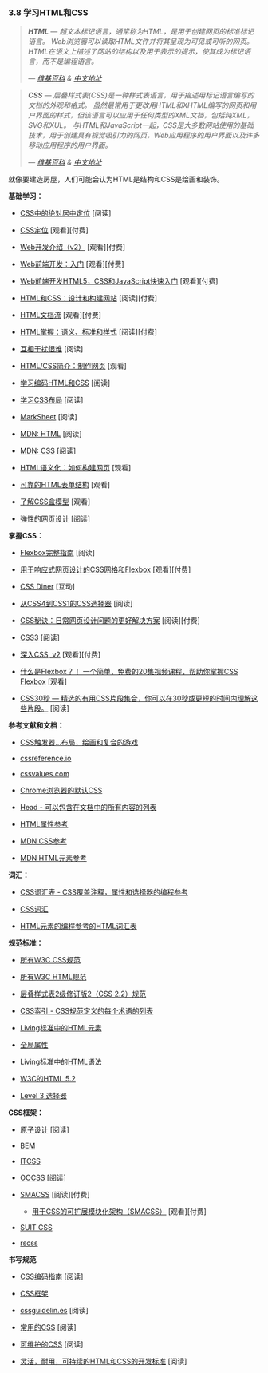### 3.8 学习HTML和CSS

> ***HTML** — 超文本标记语言，通常称为HTML，是用于创建网页的标准标记语言。 Web浏览器可以读取HTML文件并将其呈现为可见或可听的网页。 HTML在语义上描述了网站的结构以及用于表示的提示，使其成为标记语言，而不是编程语言。*
>
> *— [维基百科](https://en.wikipedia.org/wiki/HTML) & [中文地址](https://zh.wikipedia.org/wiki/HTML)*
>

> ***CSS** — 层叠样式表(CSS)是一种样式表语言，用于描述用标记语言编写的文档的外观和格式。 虽然最常用于更改用HTML和XHTML编写的网页和用户界面的样式，但该语言可以应用于任何类型的XML文档，包括纯XML，SVG和XUL。 与HTML和JavaScript一起，CSS是大多数网站使用的基础技术，用于创建具有视觉吸引力的网页，Web应用程序的用户界面以及许多移动应用程序的用户界面。*
>
> *— [维基百科](https://en.wikipedia.org/wiki/Cascading_Style_Sheets) & [中文地址](https://zh.wikipedia.org/wiki/HTML)*

就像要建造房屋，人们可能会认为HTML是结构和CSS是绘画和装饰。

**基础学习：**

* [CSS中的绝对居中定位](http://codepen.io/shshaw/full/gEiDt) \[阅读\]

* [CSS定位](http://www.pluralsight.com/courses/css-positioning-1834) \[观看\]\[付费\]

* [Web开发介绍（v2）](https://frontendmasters.com/courses/web-development-v2/) \[观看\]\[付费\]

* [Web前端开发：入门](http://www.pluralsight.com/courses/front-end-web-development-get-started) \[观看\]\[付费\]

* [Web前端开发HTML5，CSS和JavaScript快速入门](http://www.pluralsight.com/courses/front-end-web-app-html5-javascript-css) \[观看\]\[付费\]

* [HTML和CSS：设计和构建网站](https://www.amazon.com/gp/product/1118008189/?&_encoding=UTF8&tag=frontend-handbook-20&linkCode=ur2&linkId=b1c45ab715f267f7dfed8c981c14eceb&camp=1789&creative=9325) \[阅读\]\[付费\]

* [HTML文档流](http://www.pluralsight.com/courses/html-document-flow-1837) \[观看\]\[付费\]

* [HTML掌握：语义、标准和样式](https://www.amazon.com/gp/product/1590597656/?&_encoding=UTF8&tag=frontend-handbook-20&linkCode=ur2&linkId=a5c4eb997239ea9e57a86456cef7763c&camp=1789&creative=9325) \[阅读\]\[付费\]

* [互相干扰很难](https://internetingishard.com/) \[阅读\]

* [HTML/CSS简介：制作网页](https://www.khanacademy.org/computing/computer-programming/html-css) \[观看\]

* [学习编码HTML和CSS](http://learn.shayhowe.com/html-css/) \[阅读\]

* [学习CSS布局](http://learnlayout.com/) \[阅读\]

* [MarkSheet](http://marksheet.io/) \[阅读\]

* [MDN: HTML](https://developer.mozilla.org/en-US/docs/Learn/HTML) \[阅读\]

* [MDN: CSS](https://developer.mozilla.org/en-US/docs/Learn/CSS) \[阅读\]

* [HTML语义化：如何构建网页](https://webdesign.tutsplus.com/courses/semantic-html-how-to-structure-web-pages) \[观看\]

* [可靠的HTML表单结构](https://webdesign.tutsplus.com/courses/solid-html-form-structure) \[观看\]

* [了解CSS盒模型](https://webdesign.tutsplus.com/courses/understanding-the-css-box-model) \[观看\]

* [弹性的网页设计](https://resilientwebdesign.com/) \[阅读\]

**掌握CSS：**

* [Flexbox完整指南](https://css-tricks.com/snippets/css/a-guide-to-flexbox/) \[阅读\]

* [用于响应式网页设计的CSS网格和Flexbox](https://frontendmasters.com/courses/css-grids-flexbox/) \[观看\]\[付费\]

* [CSS Diner](http://flukeout.github.io/) \[互动\]

* [从CSS4到CSS1的CSS选择器](http://css4-selectors.com/selectors/) \[阅读\]

* [CSS秘诀：日常网页设计问题的更好解决方案](https://www.amazon.com/CSS-Secrets-Solutions-Everyday-Problems/dp/1449372635/?&_encoding=UTF8&tag=frontend-handbook-20&linkCode=ur2&linkId=40a9480c18839b4b2ea798aa2afafd0e&camp=1789&creative=9325) \[阅读\]\[付费\]

* [CSS3](https://developer.mozilla.org/en-US/docs/Web/CSS/CSS3) \[阅读\]

* [深入CSS, v2](https://frontendmasters.com/courses/css-in-depth-v2/) \[观看\]\[付费\]

* [什么是Flexbox？！ 一个简单，免费的20集视频课程，帮助你掌握CSS Flexbox](http://flexbox.io/) \[观看\]

* [CSS30秒 — 精选的有用CSS片段集合，你可以在30秒或更短的时间内理解这些片段。](https://atomiks.github.io/30-seconds-of-css/) \[阅读\]

**参考文献和文档：**

* [CSS触发器...布局，绘画和复合的游戏](http://csstriggers.com/)

* [cssreference.io](http://cssreference.io/)

* [cssvalues.com](http://cssvalues.com/)

* [Chrome浏览器的默认CSS](https://chromium.googlesource.com/chromium/blink/+/master/Source/core/css/html.css)

* [Head - 可以包含在文档中的所有内容的列表](http://gethead.info/)

* [HTML属性参考](https://developer.mozilla.org/en-US/docs/Web/HTML/Attributes)

* [MDN CSS参考](https://developer.mozilla.org/en-US/docs/Web/CSS/Reference)

* [MDN HTML元素参考](https://developer.mozilla.org/en-US/docs/Web/HTML/Element)

**词汇：**

* [CSS词汇表 - CSS覆盖注释，属性和选择器的编程参考](https://www.codecademy.com/articles/glossary-css)

* [CSS词汇](http://apps.workflower.fi/vocabs/css/en)

* [HTML元素的编程参考的HTML词汇表](https://www.codecademy.com/articles/glossary-html)

**规范标准：**

* [所有W3C CSS规范](http://www.w3.org/Style/CSS/current-work#roadmap)

* [所有W3C HTML规范](http://www.w3.org/standards/techs/html#w3c_all)

* [层叠样式表2级修订版2（CSS 2.2）规范](https://drafts.csswg.org/css2/)

* [CSS索引 - CSS规范定义的每个术语的列表](https://drafts.csswg.org/indexes/)

* [Living标准中的HTML元素](https://html.spec.whatwg.org/multipage/semantics.html#semantics)

* [全局属性](https://developer.mozilla.org/en-US/docs/Web/HTML/Global_attributes)

* Living标准中的[HTML语法](https://html.spec.whatwg.org/multipage/syntax.html#syntax)

* [W3C的HTML 5.2](http://w3c.github.io/html/)

* [Level 3 选择器](http://www.w3.org/TR/css3-selectors/)

**CSS框架：**

* [原子设计](http://atomicdesign.bradfrost.com/) \[阅读\]

* [BEM](http://getbem.com/introduction/)

* [ITCSS](https://www.xfive.co/blog/itcss-scalable-maintainable-css-architecture/)

* [OOCSS](http://oocss.org/) \[阅读\]

* [SMACSS](https://smacss.com/) \[阅读\]\[付费\]

  * [用于CSS的可扩展模块化架构（SMACSS）](https://frontendmasters.com/courses/smacss/) \[观看\]\[付费\]

* [SUIT CSS](http://suitcss.github.io)

* [rscss](http://rscss.io/)

**书写规范**

* [CSS编码指南](http://codeguide.co/#css) \[阅读\]

* [CSS框架](https://github.com/jareware/css-architecture)

* [cssguidelin.es](http://cssguidelin.es/) \[阅读\]

* [常用的CSS](https://github.com/necolas/idiomatic-css) \[阅读\]

* [可维护的CSS](http://maintainablecss.com/) \[阅读\]

* [灵活，耐用，可持续的HTML和CSS的开发标准](http://mdo.github.io/code-guide/) \[阅读\]

